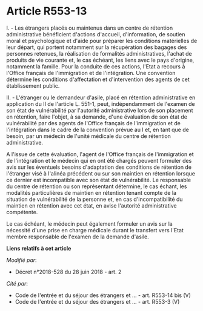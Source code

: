 # Article R553-13

I. - Les étrangers placés ou maintenus dans un centre de rétention administrative bénéficient d'actions d'accueil,
d'information, de soutien moral et psychologique et d'aide pour préparer les conditions matérielles de leur départ, qui
portent notamment sur la récupération des bagages des personnes retenues, la réalisation de formalités administratives,
l'achat de produits de vie courante et, le cas échéant, les liens avec le pays d'origine, notamment la famille. Pour la
conduite de ces actions, l'Etat a recours à l'Office français de l'immigration et de l'intégration. Une convention détermine
les conditions d'affectation et d'intervention des agents de cet établissement public.

II. - L'étranger ou le demandeur d'asile, placé en rétention administrative en application du II de l'article L. 551-1, peut,
indépendamment de l'examen de son état de vulnérabilité par l'autorité administrative lors de son placement en rétention,
faire l'objet, à sa demande, d'une évaluation de son état de vulnérabilité par des agents de l'Office français de
l'immigration et de l'intégration dans le cadre de la convention prévue au I et, en tant que de besoin, par un médecin de
l'unité médicale du centre de rétention administrative.

A l'issue de cette évaluation, l'agent de l'Office français de l'immigration et de l'intégration et le médecin qui en ont été
chargés peuvent formuler des avis sur les éventuels besoins d'adaptation des conditions de rétention de l'étranger visé à
l'alinéa précédent ou sur son maintien en rétention lorsque ce dernier est incompatible avec son état de vulnérabilité. Le
responsable du centre de rétention ou son représentant détermine, le cas échant, les modalités particulières de maintien en
rétention tenant compte de la situation de vulnérabilité de la personne et, en cas d'incompatibilité du maintien en rétention
avec cet état, en avise l'autorité administrative compétente.

Le cas échéant, le médecin peut également formuler un avis sur la nécessité d'une prise en charge médicale durant le
transfert vers l'Etat membre responsable de l'examen de la demande d'asile.

**Liens relatifs à cet article**

_Modifié par_:

  - Décret n°2018-528 du 28 juin 2018 - art. 2

_Cité par_:

  - Code de l'entrée et du séjour des étrangers et ... - art. R553-14 bis (V)
  - Code de l'entrée et du séjour des étrangers et ... - art. R553-3 (V)
